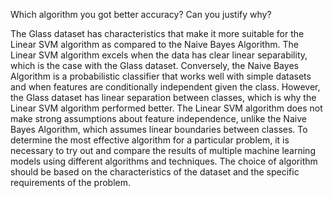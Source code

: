 Which algorithm you got better accuracy? Can you justify why?

The Glass dataset has characteristics that make it more suitable for the Linear SVM algorithm as compared to the Naive Bayes Algorithm. The Linear SVM algorithm excels when the data has clear linear separability, which is the case with the Glass dataset. Conversely, the Naive Bayes Algorithm is a probabilistic classifier that works well with simple datasets and when features are conditionally independent given the class. However, the Glass dataset has linear separation between classes, which is why the Linear SVM algorithm performed better. The Linear SVM algorithm does not make strong assumptions about feature independence, unlike the Naive Bayes Algorithm, which assumes linear boundaries between classes. To determine the most effective algorithm for a particular problem, it is necessary to try out and compare the results of multiple machine learning models using different algorithms and techniques. The choice of algorithm should be based on the characteristics of the dataset and the specific requirements of the problem.
